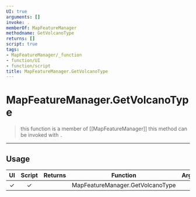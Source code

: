 ```yaml
---
UI: true
arguments: []
invoke: .
memberOf: MapFeatureManager
methodname: GetVolcanoType
returns: []
script: true
tags:
- MapFeatureManager/_function
- function/UI
- function/script
title: MapFeatureManager.GetVolcanoType
---
```

# MapFeatureManager.GetVolcanoType
> this function is a member of [[MapFeatureManager]]
> this method can be invoked with `.`
-----
## Usage
|  UI | Script | Returns | Function | Arguments |
|:---:|:------:|-------:|:--------:|:---------|
|✓|✓||MapFeatureManager.GetVolcanoType||
